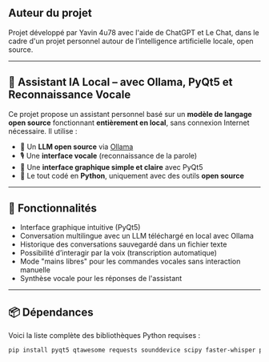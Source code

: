 ## Auteur du projet

Projet développé par Yavin 4u78 avec l'aide de ChatGPT et Le Chat, dans le cadre d'un projet personnel autour de l’intelligence artificielle locale, open source.

---

## 🧠 Assistant IA Local – avec Ollama, PyQt5 et Reconnaissance Vocale

Ce projet propose un assistant personnel basé sur un **modèle de langage open source** fonctionnant **entièrement en local**, sans connexion Internet nécessaire. Il utilise :

- 🧠 Un **LLM open source** via [Ollama](https://ollama.com/)
- 🎙️ Une **interface vocale** (reconnaissance de la parole)
- 💬 Une **interface graphique simple et claire** avec PyQt5
- 🐍 Le tout codé en **Python**, uniquement avec des outils **open source**

---

## 🧰 Fonctionnalités

- Interface graphique intuitive (PyQt5)
- Conversation multilingue avec un LLM téléchargé en local avec Ollama
- Historique des conversations sauvegardé dans un fichier texte
- Possibilité d’interagir par la voix (transcription automatique)
- Mode "mains libres" pour les commandes vocales sans interaction manuelle
- Synthèse vocale pour les réponses de l'assistant

---

## 📦 Dépendances

Voici la liste complète des bibliothèques Python requises :

```bash
pip install pyqt5 qtawesome requests sounddevice scipy faster-whisper pyttsx3 numpy llama-index llama-index-readers-file sentence-transformers llama-index-embeddings-huggingface pypdf python-docx

